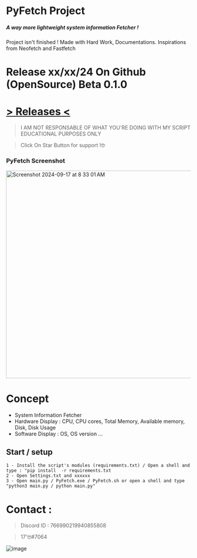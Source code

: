 # PyFetch Project

##### A way more lightweight system information Fetcher !

Project isn't finished ! Made with Hard Work, Documentations. 
Inspirations from Neofetch and Fastfetch

# Release xx/xx/24 On Github (OpenSource) Beta 0.1.0
# [> Releases <](https://github.com/intel1337/)

> I AM NOT RESPONSABLE OF WHAT YOU'RE DOING WITH MY SCRIPT
> EDUCATIONAL PURPOSES ONLY

> Click On Star Button for support !🤓

### PyFetch Screenshot

<img width="566" alt="Screenshot 2024-09-17 at 8 33 01 AM" src="https://github.com/user-attachments/assets/18f2de01-d935-4f84-b244-35d4cb84c77c">


# Concept 

- System Information Fetcher
- Hardware Display : CPU, CPU cores, Total Memory, Available memory, Disk, Disk Usage
- Software Display : OS, OS version ...

## Start / setup

```
1 - Install the script's modules (requirements.txt) / Open a shell and type : "pip install  -r requirements.txt
2 - Open Settings.txt and xxxxxx
3 - Open main.py / PyFetch.exe / PyFetch.sh or open a shell and type "python3 main.py / python main.py"

```

# Contact : 
> Discord ID : 766990219940855808

> 17'🤓#7064                      



![image](https://media.discordapp.net/attachments/945746542424387615/945778865727479958/20220205_130153.gif)
